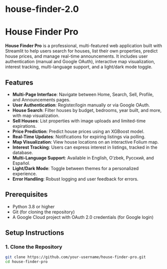 # house-finder-2.0
# House Finder Pro

**House Finder Pro** is a professional, multi-featured web application built with Streamlit to help users search for houses, list their own properties, predict house prices, and manage real-time announcements. It includes user authentication (manual and Google OAuth), interactive map visualization, interest tracking, multi-language support, and a light/dark mode toggle.

## Features
- **Multi-Page Interface**: Navigate between Home, Search, Sell, Profile, and Announcements pages.
- **User Authentication**: Register/login manually or via Google OAuth.
- **House Search**: Filter houses by budget, bedrooms, year built, and more, with map visualization.
- **Sell Houses**: List properties with image uploads and limited-time expirations.
- **Price Prediction**: Predict house prices using an XGBoost model.
- **Real-Time Updates**: Notifications for expiring listings via polling.
- **Map Visualization**: View house locations on an interactive Folium map.
- **Interest Tracking**: Users can express interest in listings, tracked in the database.
- **Multi-Language Support**: Available in English, O‘zbek, Русский, and Español.
- **Light/Dark Mode**: Toggle between themes for a personalized experience.
- **Error Handling**: Robust logging and user feedback for errors.

## Prerequisites
- Python 3.8 or higher
- Git (for cloning the repository)
- A Google Cloud project with OAuth 2.0 credentials (for Google login)

## Setup Instructions

### 1. Clone the Repository
```bash
git clone https://github.com/your-username/house-finder-pro.git
cd house-finder-pro
